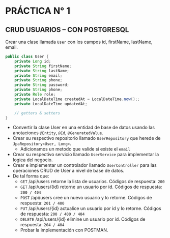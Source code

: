# **PRÁCTICA N° 1**

## **CRUD USUARIOS – CON POSTGRESQL**

Crear una clase llamada ```User``` con los campos id, firstName, lastName, email.
```java
public class User {
    private Long id;
    private String firstName;
    private String lastName;
    private String email;
    private String phone;
    private String password;
    private String phone;
    private Role role;
    private LocalDateTime createdAt = LocalDateTime.now();;
    private LocalDateTime updatedAt;

    // getters & setters
}
```

* Convertir la clase User en una entidad de base de datos usando las anotaciones ```@Entity```, ```@Id```, ```@GeneratedValue```.
* Crear su respectivo repositorio llamado ```UserRepository``` que herede de ```JpaRepository<User, Long>```.
    * Adicionamos un metodo que valide si existe el ```email``` 
* Crear su respectivo servicio llamado ```UserService``` para implementar la logica del negocio.
* Crear e implementar un controlador llamado ```UserController``` para las operaciones CRUD de User a nivel de base de datos. 
* De tal forma que:
    * ```GET``` /api/users retorne la lista de usuarios. Códigos de respuesta: ```200```
    * ```GET``` /api/users/{id} retorne un usuario por id. Códigos de respuesta: ```200 / 404```
    * ```POST``` /api/users cree un nuevo usuario y lo retorne. Códigos de respuesta: ```201 / 400```
    * ```PUT``` /api/users/{id} actualice un usuario por id y lo retorne. Códigos de respuesta: ```200 / 400 / 404```
    * ```DELETE``` /api/users/{id} elimine un usuario por id. Códigos de respuesta: ```204 / 404```
    * Probar la implementación con POSTMAN.